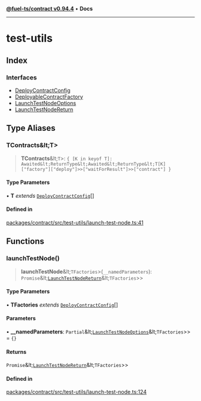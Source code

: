 [**@fuel-ts/contract v0.94.4**](../index.md) • **Docs**

***

# test-utils

## Index

### Interfaces

- [DeployContractConfig](./DeployContractConfig.md)
- [DeployableContractFactory](./DeployableContractFactory.md)
- [LaunchTestNodeOptions](./LaunchTestNodeOptions.md)
- [LaunchTestNodeReturn](./LaunchTestNodeReturn.md)

## Type Aliases

### TContracts\&lt;T\>

> **TContracts**\&lt;`T`\>: `{ [K in keyof T]: Awaited&lt;ReturnType&lt;Awaited&lt;ReturnType&lt;T[K]["factory"]["deploy"]>>["waitForResult"]>>["contract"] }`

#### Type Parameters

• **T** *extends* [`DeployContractConfig`](./DeployContractConfig.md)[]

#### Defined in

[packages/contract/src/test-utils/launch-test-node.ts:41](https://github.com/FuelLabs/fuels-ts/blob/1179e6c5f7a6085ce05c50d65a6afd87ec8d264f/packages/contract/src/test-utils/launch-test-node.ts#L41)

## Functions

### launchTestNode()

> **launchTestNode**\&lt;`TFactories`\>(`__namedParameters`): `Promise`\&lt;[`LaunchTestNodeReturn`](./LaunchTestNodeReturn.md)\&lt;`TFactories`\>\>

#### Type Parameters

• **TFactories** *extends* [`DeployContractConfig`](./DeployContractConfig.md)[]

#### Parameters

• **\_\_namedParameters**: `Partial`\&lt;[`LaunchTestNodeOptions`](./LaunchTestNodeOptions.md)\&lt;`TFactories`\>\> = `{}`

#### Returns

`Promise`\&lt;[`LaunchTestNodeReturn`](./LaunchTestNodeReturn.md)\&lt;`TFactories`\>\>

#### Defined in

[packages/contract/src/test-utils/launch-test-node.ts:124](https://github.com/FuelLabs/fuels-ts/blob/1179e6c5f7a6085ce05c50d65a6afd87ec8d264f/packages/contract/src/test-utils/launch-test-node.ts#L124)
